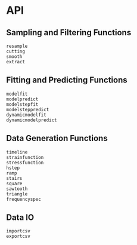 # API

## Sampling and Filtering Functions
```@docs
resample
cutting
smooth
extract
```

## Fitting and Predicting Functions
```@docs
modelfit
modelpredict
modelstepfit
modelsteppredict
dynamicmodelfit
dynamicmodelpredict
```

## Data Generation Functions
```@docs
timeline
strainfunction
stressfunction
hstep
ramp
stairs
square
sawtooth
triangle
frequencyspec
```

## Data IO
```@docs
importcsv
exportcsv
```